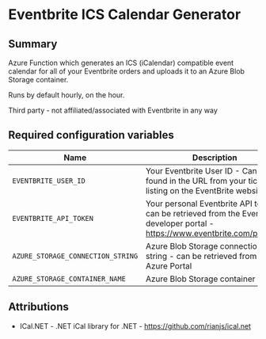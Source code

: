 ﻿# Eventbrite ICS Calendar Generator

## Summary

Azure Function which generates an ICS (iCalendar) compatible event calendar for all of your Eventbrite orders and
uploads it to an Azure Blob Storage container.

Runs by default hourly, on the hour.

Third party - not affiliated/associated with Eventbrite in any way

## Required configuration variables

| Name                              | Description                                                                                                                        |
|-----------------------------------|------------------------------------------------------------------------------------------------------------------------------------|
| `EVENTBRITE_USER_ID`              | Your Eventbrite User ID - Can be found in the URL from your ticket   listing on the EventBrite website                             |
| `EVENTBRITE_API_TOKEN`            | Your personal Eventbrite API token - can be retrieved from the Eventbrite   developer portal - https://www.eventbrite.com/platform |
| `AZURE_STORAGE_CONNECTION_STRING` | Azure Blob Storage connection string - can be retrieved from the Azure   Portal                                                    |
| `AZURE_STORAGE_CONTAINER_NAME`    | Azure Blob Storage container name                                                                                                  |

## Attributions

* ICal.NET - .NET iCal library for .NET - https://github.com/rianjs/ical.net
